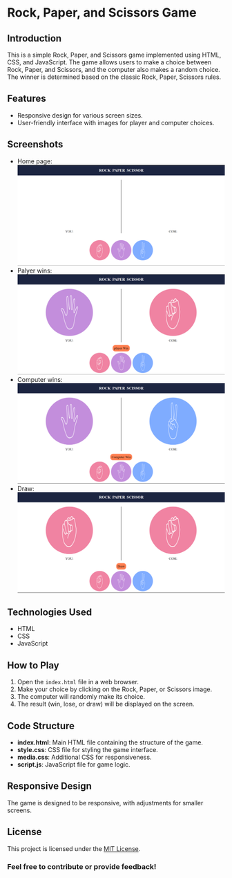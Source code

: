 # Rock, Paper, and Scissors Game

## Introduction

This is a simple Rock, Paper, and Scissors game implemented using HTML, CSS, and JavaScript. The game allows users to make a choice between Rock, Paper, and Scissors, and the computer also makes a random choice. The winner is determined based on the classic Rock, Paper, Scissors rules.

## Features

- Responsive design for various screen sizes.
- User-friendly interface with images for player and computer choices.

## Screenshots

- Home page:
  ![home page](https://github.com/abhimanyu0018/Stone-Paper-Scissors-Game/blob/main/assets/screenshots/onload.png)
- Palyer wins:
  ![player win](https://github.com/abhimanyu0018/Stone-Paper-Scissors-Game/blob/main/assets/screenshots/playerWin.png)
- Computer wins:
  ![player win](https://github.com/abhimanyu0018/Stone-Paper-Scissors-Game/blob/main/assets/screenshots/computerWIn.png)
- Draw:
  ![player win](https://github.com/abhimanyu0018/Stone-Paper-Scissors-Game/blob/main/assets/screenshots/draw.png)



  



## Technologies Used

- HTML
- CSS
- JavaScript

## How to Play

1. Open the `index.html` file in a web browser.
2. Make your choice by clicking on the Rock, Paper, or Scissors image.
3. The computer will randomly make its choice.
4. The result (win, lose, or draw) will be displayed on the screen.

## Code Structure

- **index.html**: Main HTML file containing the structure of the game.
- **style.css**: CSS file for styling the game interface.
- **media.css**: Additional CSS for responsiveness.
- **script.js**: JavaScript file for game logic.

## Responsive Design

The game is designed to be responsive, with adjustments for smaller screens.

## License

This project is licensed under the [MIT License](LICENSE).


### Feel free to contribute or provide feedback!

